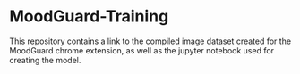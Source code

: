 # MoodGuard-Training
 This repository contains a link to the compiled image dataset created for the MoodGuard chrome extension, as well as the jupyter notebook used for creating the model.
